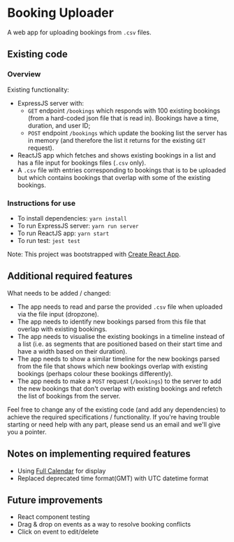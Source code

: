 # Booking Uploader

A web app for uploading bookings from `.csv` files. 

## Existing code

### Overview

Existing functionality:
- ExpressJS server with:
    - `GET` endpoint `/bookings` which responds with 100 existing bookings (from a hard-coded json file that is read in). Bookings have a time, duration, and user ID;
    - `POST` endpoint `/bookings` which update the booking list the server has in memory (and therefore the list it returns for the existing `GET` request).
- ReactJS app which fetches and shows existing bookings in a list and has a file input for bookings files (`.csv` only). 
- A `.csv` file with entries corresponding to bookings that is to be uploaded but which contains bookings that overlap with some of the existing bookings. 

### Instructions for use

- To install dependencies: `yarn install`
- To run ExpressJS server: `yarn run server`
- To run ReactJS app: `yarn start`
- To run test: `jest test`

Note: This project was bootstrapped with [Create React App](https://github.com/facebookincubator/create-react-app).

## Additional required features

What needs to be added / changed:
- The app needs to read and parse the provided `.csv` file when uploaded via the file input (dropzone). 
- The app needs to identify new bookings parsed from this file that overlap with existing bookings. 
- The app needs to visualise the existing bookings in a timeline instead of a list (i.e. as segments that are positioned based on their start time and have a width based on their duration). 
- The app needs to show a similar timeline for the new bookings parsed from the file that shows which new bookings overlap with existing bookings (perhaps colour these bookings differently). 
- The app needs to make a `POST` request (`/bookings`) to the server to add the new bookings that don't overlap with existing bookings and refetch the list of bookings from the server. 

Feel free to change any of the existing code (and add any dependencies) to achieve the required specifications / functionality. If you're having trouble starting or need help with any part, please send us an email and we'll give you a pointer.

## Notes on implementing required features

- Using [Full Calendar](https://fullcalendar.io/) for display
- Replaced deprecated time format(GMT) with UTC datetime format

## Future improvements

- React component testing
- Drag & drop on events as a way to resolve booking conflicts
- Click on event to edit/delete
